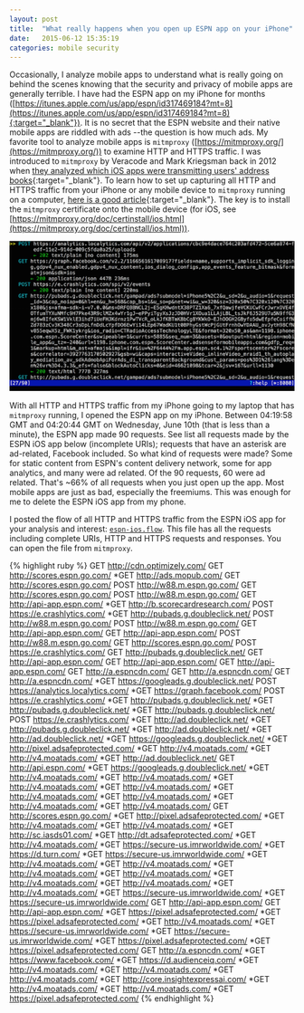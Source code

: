 ```yaml
---
layout: post
title:  "What really happens when you open up ESPN app on your iPhone"
date:   2015-06-12 15:35:19
categories: mobile security
---
```


Occasionally, I analyze mobile apps to understand what is really going on behind the scenes knowing that the security and privacy of mobile apps are generally terrible.  I have had the ESPN app on my iPhone for months ([https://itunes.apple.com/us/app/espn/id317469184?mt=8](https://itunes.apple.com/us/app/espn/id317469184?mt=8){:target="_blank"}).  It is no secret that the ESPN website and their native mobile apps are riddled with ads --the question is how much ads.  My favorite tool to analyze mobile apps is `mitmproxy` ([https://mitmproxy.org/](https://mitmproxy.org/)) to examine HTTP and HTTPS traffic.  I was introduced to `mitmproxy` by Veracode and Mark Kriegsman back in 2012 when [they analyzed which iOS apps were transmitting users' address books](http://www.veracode.com/blog/2012/02/adios-say-goodbye-to-nosy-iphone-apps){:target="_blank"}.  To learn how to set up capturing all HTTP and HTTPS traffic from your iPhone or any mobile device to `mitmproxy` running on a computer, [here is a good article](http://www.shubhro.com/2014/12/18/reverse-engineering-kayak-mitmproxy/){:target="_blank"}.  The key is to install the `mitmproxy` certificate onto the mobile device (for iOS, see [https://mitmproxy.org/doc/certinstall/ios.html](https://mitmproxy.org/doc/certinstall/ios.html)).

![Snippet of HTTP and HTTPS traffic from ESPN iOS app on mitmproxy](/images/mitmproxy-espn.png)

With all HTTP and HTTPS traffic from my iPhone going to my laptop that has `mitmproxy` running, I opened the ESPN app on my iPhone.  Between 04:19:58 GMT and 04:20:44 GMT on Wednesday, June 10th (that is less than a minute), the ESPN app made 90 requests.  See list all requests made by the ESPN iOS app below (incomplete URIs); requests that have an asterisk are ad-related, Facebook included.  So what kind of requests were made?  Some for static content from ESPN's content delivery network, some for app analytics, and many were ad related.  Of the 90 requests, 60 were ad related.  That's ~66% of all requests when you just open up the app.  Most mobile apps are just as bad, especially the freemiums.  This was enough for me to delete the ESPN iOS app from my phone.

I posted the flow of all HTTP and HTTPS traffic from the ESPN iOS app for your analysis and interest: [`espn-ios.flow`](/docs/espn-ios.flow).  This file has all the requests including complete URIs, HTTP and HTTPS requests and responses.  You can open the file from `mitmproxy`.

{% highlight ruby %}
GET http://cdn.optimizely.com/
GET http://scores.espn.go.com/
*GET http://ads.mopub.com/
GET http://scores.espn.go.com/
POST http://w88.m.espn.go.com/
GET http://scores.espn.go.com/
POST http://w88.m.espn.go.com/
GET http://api-app.espn.com/
*GET http://b.scorecardresearch.com/
POST https://e.crashlytics.com/
*GET http://pubads.g.doubleclick.net/
POST http://w88.m.espn.go.com/
POST http://w88.m.espn.go.com/
GET http://api-app.espn.com/
GET http://api-app.espn.com/
POST http://w88.m.espn.go.com/
GET http://scores.espn.go.com/
POST https://e.crashlytics.com/
GET http://pubads.g.doubleclick.net/
GET http://api-app.espn.com/
GET http://api-app.espn.com/
GET http://api-app.espn.com/
GET http://a.espncdn.com/
GET http://a.espncdn.com/
GET http://a.espncdn.com/
*GET https://googleads.g.doubleclick.net/
POST https://analytics.localytics.com/
*GET https://graph.facebook.com/
POST https://e.crashlytics.com/
*GET http://pubads.g.doubleclick.net/
*GET http://pubads.g.doubleclick.net/
*GET http://pubads.g.doubleclick.net/
POST https://e.crashlytics.com/
*GET http://ad.doubleclick.net/
*GET http://pubads.g.doubleclick.net/
*GET http://ad.doubleclick.net/
*GET http://ad.doubleclick.net/
*GET https://googleads.g.doubleclick.net/
*GET http://pixel.adsafeprotected.com/
*GET http://v4.moatads.com/
*GET http://v4.moatads.com/
*GET http://ad.doubleclick.net/
GET http://api.espn.com/
*GET https://googleads.g.doubleclick.net/
*GET http://v4.moatads.com/
*GET http://v4.moatads.com/
*GET http://v4.moatads.com/
*GET http://v4.moatads.com/
*GET http://v4.moatads.com/
*GET http://v4.moatads.com/
*GET http://v4.moatads.com/
*GET http://v4.moatads.com/
GET http://scores.espn.go.com/
*GET http://pixel.adsafeprotected.com/
*GET http://v4.moatads.com/
*GET http://v4.moatads.com/
*GET http://sc.iasds01.com/
*GET http://dt.adsafeprotected.com/
*GET http://v4.moatads.com/
*GET https://secure-us.imrworldwide.com/
*GET https://d.turn.com/
*GET https://secure-us.imrworldwide.com/
*GET http://v4.moatads.com/
*GET http://v4.moatads.com/
*GET http://v4.moatads.com/
*GET http://v4.moatads.com/
*GET http://v4.moatads.com/
*GET http://v4.moatads.com/
*GET http://v4.moatads.com/
*GET https://secure-us.imrworldwide.com/
*GET https://secure-us.imrworldwide.com/
GET http://api-app.espn.com/
GET http://api-app.espn.com/
*GET https://pixel.adsafeprotected.com/
*GET https://pixel.adsafeprotected.com/
*GET http://v4.moatads.com/
*GET https://secure-us.imrworldwide.com/
*GET https://secure-us.imrworldwide.com/
*GET https://pixel.adsafeprotected.com/
*GET https://pixel.adsafeprotected.com/
GET http://a.espncdn.com/
*GET https://www.facebook.com/
*GET https://d.audienceiq.com/
*GET http://v4.moatads.com/
*GET http://v4.moatads.com/
*GET http://v4.moatads.com/
*GET http://core.insightexpressai.com/
*GET http://v4.moatads.com/
*GET http://v4.moatads.com/
*GET https://pixel.adsafeprotected.com/
{% endhighlight %}

